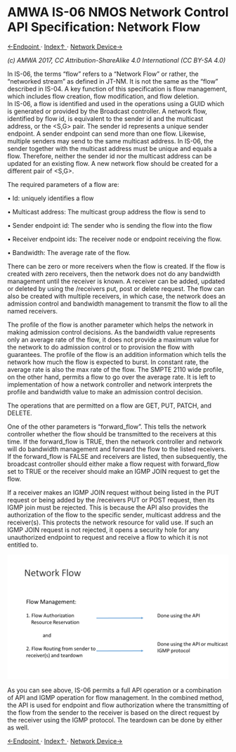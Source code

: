 # AMWA IS-06 NMOS Network Control API Specification: Network Flow
[←Endpoint ](2.0._Endpoint.md) · [ Index↑ ](..) · [Network Device→](4.0._Network_Device.md)

_(c) AMWA 2017, CC Attribution-ShareAlike 4.0 International (CC BY-SA 4.0)_

In IS-06, the terms “flow” refers to a “Network Flow” or rather, the “networked stream” as defined in JT-NM. It is not the same as the “flow” described in IS-04.  A key function of this specification is flow management, which includes flow creation, flow modification, and flow deletion.  
In IS-06, a flow is identified and used in the operations using a GUID which is generated or provided by the Broadcast controller. A network flow, identified by flow id, is equivalent to the sender id and the multicast address, or the <S,G> pair. The sender id represents a unique sender endpoint. A sender endpoint can send more than one flow. Likewise, multiple senders may send to the same multicast address. In IS-06, the sender together with the multicast address must be unique and equals a flow. Therefore, neither the sender id nor the multicast address can be updated for an existing flow. A new network flow should be created for a different pair of <S,G>.

The required parameters of a flow are:

•	Id: uniquely identifies a flow

•	Multicast address: The multicast group address the flow is send to

•	Sender endpoint id: The sender who is sending the flow into the flow

•	Receiver endpoint ids: The receiver node or endpoint receiving the flow. 

•	Bandwidth: The average rate of the flow.  


There can be zero or more receivers when the flow is created. If the flow is created with zero receivers, then the network does not do any bandwidth management until the receiver is known. A receiver can be added, updated or deleted by using the /receivers put, post or delete request.  The flow can also be created with multiple receivers, in which case, the network does an admission control and bandwidth management to transmit the flow to all the named receivers. 

The profile of the flow is another parameter which helps the network in making admission control decisions. As the bandwidth value represents only an average rate of the flow, it does not provide a maximum value for the network to do admission control or to provision the flow with guarantees. The profile of the flow is an addition information which tells the network how much the flow is expected to burst. In constant rate, the average rate is also the max rate of the flow. The SMPTE 2110 wide profile, on the other hand, permits a flow to go over the average rate. It is left to implementation of how a network controller and network interprets the profile and bandwidth value to make an admission control decision.  

The operations that are permitted on a flow are GET, PUT, PATCH, and DELETE. 

One of the other parameters is “forward_flow”. This tells the network controller whether the flow should be transmitted to the receivers at this time. If the forward_flow is TRUE, then the network controller and network will do bandwidth management and forward the flow to the listed receivers.  If the forward_flow is FALSE and receivers are listed, then subsequently, the broadcast controller should either make a flow request with forward_flow set to TRUE or the receiver should make an IGMP JOIN request to get the flow. 

If a receiver makes an IGMP JOIN request without being listed in the PUT request or being added by the /receivers PUT or POST request, then its IGMP join must be rejected. This is because the API also provides the authorization of the flow to the specific sender, multicast address and the receiver(s). This protects the network resource for valid use. If such an IGMP JOIN request is not rejected, it opens a security hole for any unauthorized endpoint to request and receive a flow to which it is not entitled to. 

![Class Diagram](images/Network-Flow.png)

As you can see above, IS-06 permits a full API operation or a combination of API and IGMP operation for flow management. In the combined method, the API is used for endpoint and flow authorization where the transmitting of the flow from the sender to the receiver is based on the direct request by the receiver using the IGMP protocol. The teardown can be done by either as well.  


[←Endpoint ](2.0._Endpoint.md) · [ Index↑ ](..) · [Network Device→](4.0._Network_Device.md)
